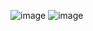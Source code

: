 ![image](https://user-images.githubusercontent.com/77496081/145519064-822c91b8-390e-45f2-a6f4-073f14d101e4.png)
![image](https://user-images.githubusercontent.com/77496081/145519087-d1396d8e-5b47-4c59-860d-ce93b2a4a26b.png)
